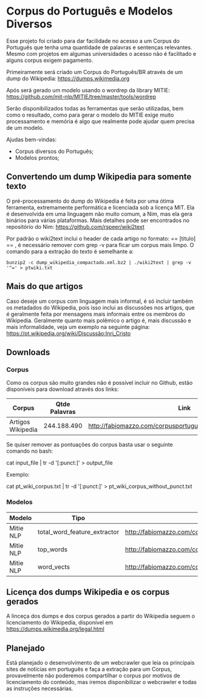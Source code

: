 # Corpus do Português e Modelos Diversos

Esse projeto foi criado para dar facilidade no acesso a um Corpus do Português que tenha uma quantidade de palavras e sentenças relevantes. Mesmo com projetos em algumas universidades o acesso não é facilitado e alguns corpus exigem pagamento. 

Primeiramente será criado um Corpus do Português/BR através de um dump do Wikipedia: https://dumps.wikimedia.org

Após será gerado um modelo usando o wordrep da library MITIE: https://github.com/mit-nlp/MITIE/tree/master/tools/wordrep

Serão disponibilizados todas as ferramentas que serão utilizadas, bem como o resultado, como para gerar o modelo do MITIE exige muito processamento e memória é algo que realmente pode ajudar quem precisa de um modelo.

Ajudas bem-vindas:

* Corpus diversos do Português;
* Modelos prontos; 

## Convertendo um dump Wikipedia para somente texto

O pré-processamento do dump do Wikipedia é feita por uma ótima ferramenta, extremamente performática e licenciada sob a licença MIT. Ela é desenvolvida em uma linguagem não muito comum, a Nim, mas ela gera binários para várias plataformas. Mais detalhes pode ser encontrados no repositório do Nim: https://github.com/rspeer/wiki2text

Por padrão o wiki2text inclui o header de cada artigo no formato: == [titulo] == , é necessário remover com grep -v para ficar um corpus mais limpo. O comando para a extração do texto é semelhante a:

``` bunzip2 -c dump_wikipedia_compactado.xml.bz2 | ./wiki2text | grep -v '^=' > ptwiki.txt ```

## Mais do que artigos

Caso deseje um corpus com linguagem mais informal, é só incluir também os metadados do Wikipedia, pois isso inclui as discussões nos artigos, que é geralmente feita por mensagens mais informais entre os membros do Wikipedia. Geralmente quanto mais polêmico o artigo é, mais discussão e mais informalidade, veja um exemplo na seguinte página: https://pt.wikipedia.org/wiki/Discussão:Inri_Cristo

## Downloads

### Corpus

Como os corpus são muito grandes não é possível incluir no Github, estão disponíveis para download através dos links:

| Corpus            | Qtde Palavras | Link                                                          |
|-------------------|---------------|---------------------------------------------------------------|
| Artigos Wikipedia | 244.188.490   | http://fabiomazzo.com/corpusportugues/pt_wiki_244_188_490.zip |

Se quiser remover as pontuações do corpus basta usar o seguinte comando no bash:

cat input_file | tr -d '[:punct:]' > output_file

Exemplo: 

cat pt_wiki_corpus.txt | tr -d '[:punct:]' > pt_wiki_corpus_without_punct.txt

### Modelos

| Modelo            | Tipo          | Link                                                          |
|-------------------|---------------|---------------------------------------------------------------|
| Mitie NLP         | total_word_feature_extractor   | http://fabiomazzo.com/corpusportugues/modelos/total_word_feature_extractor.zip |
| Mitie NLP         | top_words   | http://fabiomazzo.com/corpusportugues/modelos/top_words.zip |
| Mitie NLP         | word_vects   | http://fabiomazzo.com/corpusportugues/modelos/word_vects.zip |



## Licença dos dumps Wikipedia e os corpus gerados

A linceça dos dumps e dos corpus gerados a partir do Wikipedia seguem o licenciamento do Wikipedia, disponível em https://dumps.wikimedia.org/legal.html

## Planejado

Está planejado o desenvolvimento de um webcrawler que leia os principais sites de notícias em português e faça a extração para um Corpus, provavelmente não poderemos compartilhar o corpus por motivos de licenciamento do conteúdo, mas iremos disponibilizar o webcrawler e todas as instruções necessárias.

